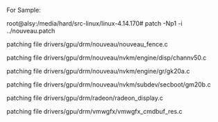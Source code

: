 For Sample:

root@alsy:/media/hard/src-linux/linux-4.14.170# patch -Np1 -i ../nouveau.patch

patching file drivers/gpu/drm/nouveau/nouveau_fence.c

patching file drivers/gpu/drm/nouveau/nvkm/engine/disp/channv50.c

patching file drivers/gpu/drm/nouveau/nvkm/engine/gr/gk20a.c

patching file drivers/gpu/drm/nouveau/nvkm/subdev/secboot/gm20b.c

patching file drivers/gpu/drm/radeon/radeon_display.c

patching file drivers/gpu/drm/vmwgfx/vmwgfx_cmdbuf_res.c


